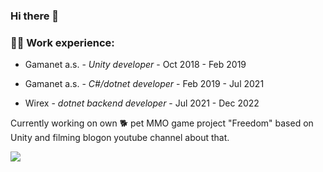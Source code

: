 ### Hi there 👋

### 🧑‍💼 Work experience: 
- Gamanet a.s. - _Unity developer_ - Oct 2018 - Feb 2019
* Gamanet a.s. - _C#/dotnet developer_ - Feb 2019 - Jul 2021
+ Wirex - _dotnet backend developer_ - Jul 2021 - Dec 2022

Currently working on own 🐕 pet MMO game project "Freedom" based on Unity and filming blogon youtube channel about that.

![](https://raw.githubusercontent.com/vn7n24fzkq/github-profile-summary-cards-example/master/profile-summary-card-output/jolly/3-stats.svg)
